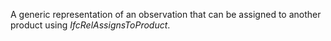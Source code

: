 A generic representation of an observation that can be assigned to another product using _IfcRelAssignsToProduct_.
